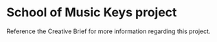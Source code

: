 # School of Music Keys project

Reference the Creative Brief for more information regarding this project.
